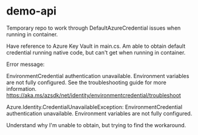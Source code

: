 # demo-api
Temporary repo to work through DefaultAzureCredential issues when running in container.

Have reference to Azure Key Vault in main.cs.
Am able to obtain default credential running native code, but can't get when running in container.

Error message: 

EnvironmentCredential authentication unavailable. Environment variables are not fully configured. See the troubleshooting guide for more information. https://aka.ms/azsdk/net/identity/environmentcredential/troubleshoot

Azure.Identity.CredentialUnavailableException: EnvironmentCredential authentication unavailable. Environment variables are not fully configured. 

Understand why I'm unable to obtain, but trying to find the workaround.

